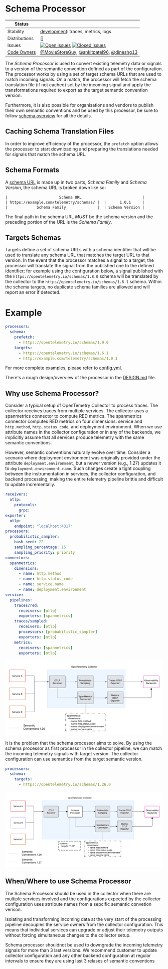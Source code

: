 # Schema Processor

<!-- status autogenerated section -->
| Status        |           |
| ------------- |-----------|
| Stability     | [development]: traces, metrics, logs   |
| Distributions | [] |
| Issues        | [![Open issues](https://img.shields.io/github/issues-search/open-telemetry/opentelemetry-collector-contrib?query=is%3Aissue%20is%3Aopen%20label%3Aprocessor%2Fschema%20&label=open&color=orange&logo=opentelemetry)](https://github.com/open-telemetry/opentelemetry-collector-contrib/issues?q=is%3Aopen+is%3Aissue+label%3Aprocessor%2Fschema) [![Closed issues](https://img.shields.io/github/issues-search/open-telemetry/opentelemetry-collector-contrib?query=is%3Aissue%20is%3Aclosed%20label%3Aprocessor%2Fschema%20&label=closed&color=blue&logo=opentelemetry)](https://github.com/open-telemetry/opentelemetry-collector-contrib/issues?q=is%3Aclosed+is%3Aissue+label%3Aprocessor%2Fschema) |
| [Code Owners](https://github.com/open-telemetry/opentelemetry-collector-contrib/blob/main/CONTRIBUTING.md#becoming-a-code-owner)    | [@MovieStoreGuy](https://www.github.com/MovieStoreGuy), [@ankitpatel96](https://www.github.com/ankitpatel96), [@dineshg13](https://www.github.com/dineshg13) |

[development]: https://github.com/open-telemetry/opentelemetry-collector/blob/main/docs/component-stability.md#development
<!-- end autogenerated section -->

The _Schema Processor_ is used to convert existing telemetry data or signals to a version of the semantic convention defined as part of the configuration.
The processor works by using a set of target schema URLs that are used to match incoming signals.
On a match, the processor will fetch the schema translation file (if not cached) set by the incoming signal and apply the transformations
required to export as the target semantic convention version.

Furthermore, it is also possible for organisations and vendors to publish their own semantic conventions and be used by this processor,
be sure to follow [schema overview](https://opentelemetry.io/docs/reference/specification/schemas/overview/) for all the details.

## Caching Schema Translation Files

In order to improve efficiency of the processor, the `prefetch` option allows the processor to start downloading and preparing
the translations needed for signals that match the schema URL.

## Schema Formats

A [schema URL](https://opentelemetry.io/docs/reference/specification/schemas/overview/#schema-url) is made up in two parts, _Schema Family_ and _Schema Version_, the schema URL is broken down like so:

```text
|                       Schema URL                           |
| https://example.com/telemetry/schemas/ |  |      1.0.1     |
|             Schema Family              |  | Schema Version |
```

The final path in the schema URL _MUST_ be the schema version and the preceding portion of the URL is the _Schema Family_.

## Targets Schemas

Targets define a set of schema URLs with a schema identifier that will be used to translate any schema URL that matches the target URL to that version.
In the event that the processor matches a signal to a target, the processor will translate the signal from the published one to the defined identifier;
for example using the configuration below, a signal published with the `https://opentelemetry.io/schemas/1.8.0` schema will be translated
by the collector to the `https//opentelemetry.io/schemas/1.6.1` schema.
Within the schema targets, no duplicate schema families are allowed and will report an error if detected.

# Example

```yaml
processors:
  schema:
    prefetch:
      - https://opentelemetry.io/schemas/1.9.0
    targets:
      - https://opentelemetry.io/schemas/1.6.1
      - http://example.com/telemetry/schemas/1.0.1
```

For more complete examples, please refer to [config.yml](./testdata/config.yml).

There's a rough design/overview of the processor in the [DESIGN.md](./DESIGN.md) file.

## Why use Schema Processor?

Consider a typical setup of OpenTemetry Collector to process traces.
The collector receives traces from multiple services. The collector uses a spanmetrics connector to compute RED metrics.
The spanmetrics connector computes RED metrics on four dimensions: service and `http.method`, `http.status_code`, and deployment environment. When we use attribute names in the collector configuration or in any of the backends, we implicitly assume that all services produce telemetry with the same semantic conventions.

However, semantic conventions naturally evolve over time. Consider a scenario where deployment environment was originally provided under the attribute `deployment.environment`, but a newer version (e.g., 1.27) updates it to `deployment.environment.name`. Such changes create a tight coupling between the instrumentation in services, the collector configuration, and backend processing, making the entire telemetry pipeline brittle and difficult to update incrementally.

```yaml
receivers:
  otlp:
    protocols:
      grpc:
exporter:
  otlp:
    endpoint: "localhost:4317"
processors:
  probabilistic_sampler:
    hash_seed: 22
    sampling_percentage: 15
    sampling_priority: priority
connectors:
  spanmetrics:
    dimensions:
      - name: http.method
      - name: http.status_code
      - name: service.name
      - name: deployment.environment
service:
  pipelines:
    traces/red:
      receivers: [otlp]
      exporters: [spanmetrics]
    traces/sampled:
      receivers: [otlp]
      processors: [probabilistic_sampler]
      exporters: [otlp]
    metrics:
      receivers: [spanmetrics]
      exporters: [otlp]
```

![collector pipeline](./images/collector-pipeline.png)

It is the problem that the schema processor aims to solve. By using the schema processor as first processor in the collector pipeline, we can match the incoming telemetry signals with target version. The collector configuration can use semantics from the target semantic version.

```yaml
processors:
  schema:
    targets:
      - https://opentelemetry.io/schemas/1.26.0
```

![collector pipeline with schema processor](./images/collector-pipeline-with-schema-processor.png)

## When/Where to use Schema Processor

The Schema Processor should be used in the collector when there are multiple services involved and the configurations expected by the collector configuration uses atrribute names from a sepcific semantic convetion verison.

Isolating and transforming incoming data at the very start of the processing pipeline decouples the service owners from the collector configuration. This means that individual services can upgrade or adjust their telemetry outputs without forcing simultaneous changes to the collector setup.

Schema processor shouldnot be used to downgrade the incoming telemetry signals for more than 3 last versions. We recommend customer to update collector configuration and any other backend configuration at regular intervals to ensure they are using last 3 relases of semantic conventions
